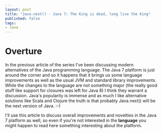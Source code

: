 ```yaml
---
layout: post
title: "Java.next() - Java 7: The King is dead, long live the King"
published: false
tags:
- Java
---
```


# Overture
In the previous article of the series I've been discussing modern
alternatives of the Java programming language. The Java 7 platform is
just around the corner and so it happens that it brings us some
language improvements as well as the usual JVM and standard library
improvements. While the changes to the language are not something
major (the really good stuff like support for closures was left for
Java 8) I think they warrant a discussion. Java's popularity is
immense and as much I like alternative solutions like Scala and
Clojure the truth is that probably Java.next() will be the next
version of Java. :-)

I'll use this article to discuss overall improvements and novelties in
the Java 7 platform as well, so even if you're not interested in the
**language** you might happen to read here something interesting about
the platform.
